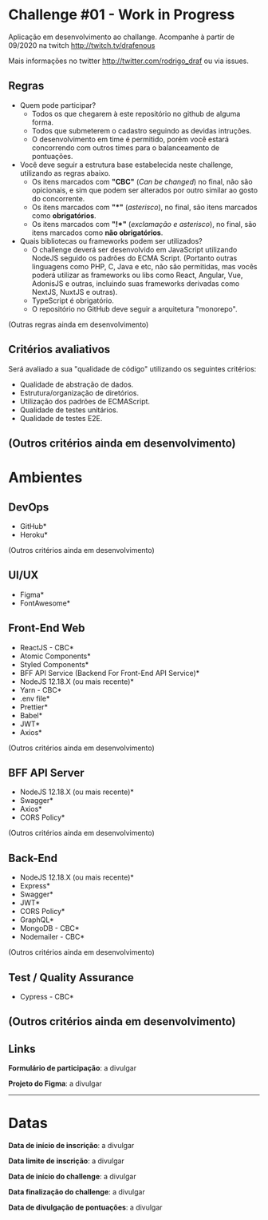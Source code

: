 # Challenge #01 - Work in Progress
Aplicação em desenvolvimento ao challange. Acompanhe à partir de 09/2020 na twitch http://twitch.tv/drafenous 

Mais informações no twitter http://twitter.com/rodrigo_draf ou via issues.

## Regras
- Quem pode participar?
  - Todos os que chegarem à este repositório no github de alguma forma.
  - Todos que submeterem o cadastro seguindo as devidas intruções.
  - O desenvolvimento em time é permitido, porém você estará concorrendo com outros times para o balanceamento de pontuações.
- Você deve seguir a estrutura base estabelecida neste challenge, utilizando as regras abaixo.
  - Os itens marcados com **"CBC"** (_Can be changed_) no final, não são opicionais, e sim que podem ser alterados por outro similar ao gosto do concorrente.
  - Os itens marcados com **"\*"** (_asterisco_), no final, são itens marcados como **obrigatórios**.
  - Os itens marcados com **"!\*"** (_exclamação e asterisco_), no final, são itens marcados como **não obrigatórios**.
- Quais bibliotecas ou frameworks podem ser utilizados?
  - O challenge deverá ser desenvolvido em JavaScript utilizando NodeJS seguido os padrões do ECMA Script. (Portanto outras linguagens como PHP, C, Java e etc, não são permitidas, mas vocês poderá utilizar as frameworks ou libs como React, Angular, Vue, AdonisJS e outras, incluindo suas frameworks derivadas como NextJS, NuxtJS e outras).
  - TypeScript é obrigatório.
  - O repositório no GitHub deve seguir a arquitetura "monorepo".
  
(Outras regras ainda em desenvolvimento)

## Critérios avaliativos
Será avaliado a sua "qualidade de código" utilizando os seguintes critérios:
- Qualidade de abstração de dados.
- Estrutura/organização de diretórios.
- Utilização dos padrões de ECMAScript.
- Qualidade de testes unitários.
- Qualidade de testes E2E.

(Outros critérios ainda em desenvolvimento)
---
# Ambientes
## DevOps
- GitHub*
- Heroku*

(Outros critérios ainda em desenvolvimento)

## UI/UX
- Figma*
- FontAwesome*

## Front-End Web
- ReactJS - CBC*
- Atomic Components*
- Styled Components*
- BFF API Service (Backend For Front-End API Service)*
- NodeJS 12.18.X (ou mais recente)*
- Yarn - CBC*
- .env file*
- Prettier*
- Babel*
- JWT*
- Axios*

(Outros critérios ainda em desenvolvimento)

## BFF API Server
- NodeJS 12.18.X (ou mais recente)*
- Swagger*
- Axios*
- CORS Policy*

(Outros critérios ainda em desenvolvimento)

## Back-End
- NodeJS 12.18.X (ou mais recente)*
- Express*
- Swagger*
- JWT*
- CORS Policy*
- GraphQL*
- MongoDB - CBC*
- Nodemailer - CBC*

(Outros critérios ainda em desenvolvimento)

## Test / Quality Assurance
- Cypress - CBC*

(Outros critérios ainda em desenvolvimento)
---

## Links
**Formulário de participação**: a divulgar

**Projeto do Figma**: a divulgar

---
# Datas
**Data de início de inscrição**: a divulgar

**Data limite de inscrição**: a divulgar

**Data de início do challenge**: a divulgar

**Data finalização do challenge**: a divulgar

**Data de divulgação de pontuações**: a divulgar

